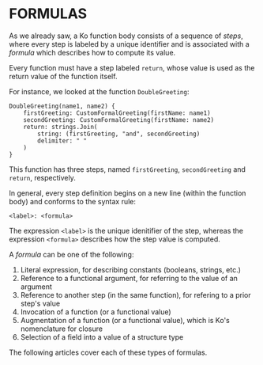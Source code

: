 # FORMULAS

As we already saw, a Ko function body consists of a sequence of _steps_,
where every step is labeled by a unique identifier and is associated with
a _formula_ which describes how to compute its value.

Every function must have a step labeled `return`, whose value is
used as the return value of the function itself.

For instance, we looked at the function `DoubleGreeting`:

	DoubleGreeting(name1, name2) {
		firstGreeting: CustomFormalGreeting(firstName: name1)
		secondGreeting: CustomFormalGreeting(firstName: name2)
		return: strings.Join(
			string: (firstGreeting, "and", secondGreeting)
			delimiter: " "
		)
	}

This function has three steps, named `firstGreeting`, `secondGreeting` and `return`,
respectively.

In general, every step definition begins on a new line (within the function body)
and conforms to the syntax rule:

	<label>: <formula>

The expression `<label>` is the unique idenitifier of the step,
whereas the expression `<formula>` describes how the step value is computed.

A _formula_ can be one of the following:

1. Literal expression, for describing constants (booleans, strings, etc.)
2. Reference to a functional argument, for referring to the value of an argument
3. Reference to another step (in the same function), for refering to a prior step's value
4. Invocation of a function (or a functional value)
5. Augmentation of a function (or a functional value), which is Ko's nomenclature for closure
6. Selection of a field into a value of a structure type

The following articles cover each of these types of formulas.
